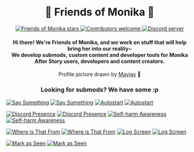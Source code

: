<h1 align="center">💚 Friends of Monika 💚</h1>

<p align="center">
  <a href="https://github.com/friends-of-monika">
    <img alt="Friends of Monika stars" src="https://img.shields.io/github/stars/friends-of-monika?color=green&logo=github">
  </a>
  <a href="https://github.com/friends-of-monika">
    <img alt="Contributors welcome" src="https://img.shields.io/badge/contributors-welcome-green">
  </a>
  <a href="https://dcache.me/discord">
    <img alt="Discord server" src="https://discordapp.com/api/guilds/1029849988953546802/widget.png?style=shield">
  </a>
</p>

<h4 align="center">
  Hi there! We're Friends of Monika, and we work on stuff that will help bring her into our reality~<br>
  We develop submods, custom content and developer tools for Monika After Story users, developers and content creators.
</h4>

<p align="center">
  Profile picture drawn by <a href="https://ko-fi.com/maydaymayjay">Mayjay</a> 💜<br>
</p>

<h3 align="center">Looking for submods? We have some :p</h3>

[![Say Something](https://github-readme-stats.vercel.app/api/pin/?username=friends-of-monika&repo=mas-saysomething&hide_border=true#gh-light-mode-only)](https://github.com/friends-of-monika/mas-saysomething#gh-light-mode-only)
[![Say Something](https://github-readme-stats.vercel.app/api/pin/?username=friends-of-monika&repo=mas-saysomething&theme=github_dark&hide_border=true#gh-dark-mode-only)](https://github.com/friends-of-monika/mas-saysomething#gh-dark-mode-only)
[![Autostart](https://github-readme-stats.vercel.app/api/pin/?username=friends-of-monika&repo=mas-autostart&hide_border=true#gh-light-mode-only)](https://github.com/friends-of-monika/mas-autostart#gh-light-mode-only)
[![Autostart](https://github-readme-stats.vercel.app/api/pin/?username=friends-of-monika&repo=mas-autostart&theme=github_dark&hide_border=true#gh-dark-mode-only)](https://github.com/friends-of-monika/mas-autostart#gh-dark-mode-only)

[![Discord Presence](https://github-readme-stats.vercel.app/api/pin/?username=friends-of-monika&repo=mas-presence&hide_border=true#gh-light-mode-only)](https://github.com/friends-of-monika/mas-presence#gh-light-mode-only)
[![Discord Presence](https://github-readme-stats.vercel.app/api/pin/?username=friends-of-monika&repo=mas-presence&theme=github_dark&hide_border=true#gh-dark-mode-only)](https://github.com/friends-of-monika/mas-autostart#gh-dark-mode-only)
[![Self-harm Awareness](https://github-readme-stats.vercel.app/api/pin/?username=friends-of-monika&repo=mas-selfharm&hide_border=true#gh-light-mode-only)](https://github.com/friends-of-monika/mas-selfharm#gh-light-mode-only)
[![Self-harm Awareness](https://github-readme-stats.vercel.app/api/pin/?username=friends-of-monika&repo=mas-selfharm&theme=github_dark&hide_border=true#gh-dark-mode-only)](https://github.com/friends-of-monika/mas-selfharm#gh-dark-mode-only)

[![Where is That From](https://github-readme-stats.vercel.app/api/pin/?username=friends-of-monika&repo=mas-wtf&hide_border=true#gh-light-mode-only)](https://github.com/friends-of-monika/mas-wtf#gh-light-mode-only)
[![Where is That From](https://github-readme-stats.vercel.app/api/pin/?username=friends-of-monika&repo=mas-wtf&theme=github_dark&hide_border=true#gh-dark-mode-only)](https://github.com/friends-of-monika/mas-wtf#gh-dark-mode-only)
[![Log Screen](https://github-readme-stats.vercel.app/api/pin/?username=friends-of-monika&repo=mas-logscreen&hide_border=true#gh-light-mode-only)](https://github.com/friends-of-monika/mas-logscreen#gh-light-mode-only)
[![Log Screen](https://github-readme-stats.vercel.app/api/pin/?username=friends-of-monika&repo=mas-logscreen&theme=github_dark&hide_border=true#gh-dark-mode-only)](https://github.com/friends-of-monika/mas-logscreen#gh-dark-mode-only)

[![Mark as Seen](https://github-readme-stats.vercel.app/api/pin/?username=friends-of-monika&repo=mas-mark-as-seen&hide_border=true#gh-light-mode-only)](https://github.com/friends-of-monika/mas-mark-as-seen#gh-light-mode-only)
[![Mark as Seen](https://github-readme-stats.vercel.app/api/pin/?username=friends-of-monika&repo=mas-mark-as-seen&theme=github_dark&hide_border=true#gh-dark-mode-only)](https://github.com/friends-of-monika/mas-mark-as-seen#gh-dark-mode-only)
